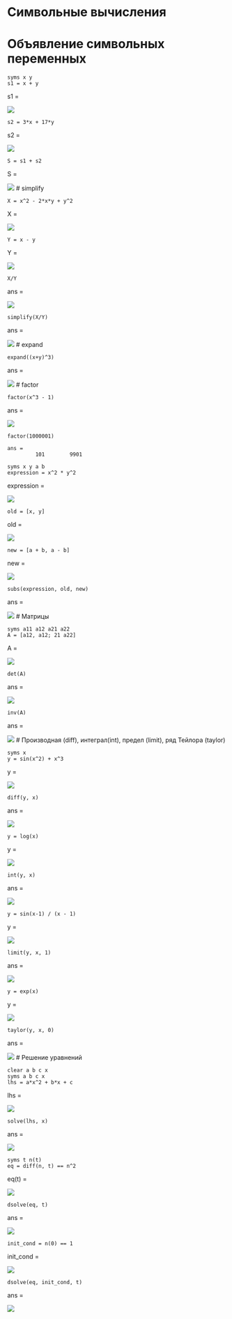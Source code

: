 # Символьные вычисления
# Объявление символьных переменных

```matlab:Code
syms x y
s1 = x + y
```

s1 = 

   <img src="https://latex.codecogs.com/gif.latex?&space;x+y"/>

```matlab:Code
s2 = 3*x + 17*y
```

s2 = 

   <img src="https://latex.codecogs.com/gif.latex?&space;3\,x+17\,y"/>

```matlab:Code
S = s1 + s2
```

S = 

   <img src="https://latex.codecogs.com/gif.latex?&space;4\,x+18\,y"/>
# simplify 

```matlab:Code
X = x^2 - 2*x*y + y^2
```

X = 

   <img src="https://latex.codecogs.com/gif.latex?&space;x^2&space;-2\,x\,y+y^2&space;"/>

```matlab:Code
Y = x - y
```

Y = 

   <img src="https://latex.codecogs.com/gif.latex?&space;x-y"/>

```matlab:Code
X/Y
```

ans = 

   <img src="https://latex.codecogs.com/gif.latex?&space;\frac{x^2&space;-2\,x\,y+y^2&space;}{x-y}"/>

```matlab:Code
simplify(X/Y)
```

ans = 

   <img src="https://latex.codecogs.com/gif.latex?&space;x-y"/>
# expand

```matlab:Code
expand((x+y)^3)
```

ans = 

   <img src="https://latex.codecogs.com/gif.latex?&space;x^3&space;+3\,x^2&space;\,y+3\,x\,y^2&space;+y^3&space;"/>
# factor

```matlab:Code
factor(x^3 - 1)
```

ans = 

   <img src="https://latex.codecogs.com/gif.latex?&space;\left(\begin{array}{cc}&space;x-1&space;&&space;x^2&space;+x+1&space;\end{array}\right)"/>

```matlab:Code
factor(1000001)
```

```text:Output
ans = 
         101        9901

```

```matlab:Code
syms x y a b
expression = x^2 * y^2
```

expression = 

   <img src="https://latex.codecogs.com/gif.latex?&space;x^2&space;\,y^2&space;"/>

```matlab:Code
old = [x, y]
```

old = 

   <img src="https://latex.codecogs.com/gif.latex?&space;\left(\begin{array}{cc}&space;x&space;&&space;y&space;\end{array}\right)"/>

```matlab:Code
new = [a + b, a - b]
```

new = 

   <img src="https://latex.codecogs.com/gif.latex?&space;\left(\begin{array}{cc}&space;a+b&space;&&space;a-b&space;\end{array}\right)"/>

```matlab:Code
subs(expression, old, new)
```

ans = 

   <img src="https://latex.codecogs.com/gif.latex?&space;{{\left(a+b\right)}}^2&space;\,{{\left(a-b\right)}}^2&space;"/>
# Матрицы

```matlab:Code
syms a11 a12 a21 a22
A = [a12, a12; 21 a22]
```

A = 

   <img src="https://latex.codecogs.com/gif.latex?&space;\left(\begin{array}{cc}&space;a_{12}&space;&space;&&space;a_{12}&space;\\&space;21&space;&&space;a_{22}&space;&space;\end{array}\right)"/>

```matlab:Code
det(A)
```

ans = 

   <img src="https://latex.codecogs.com/gif.latex?&space;a_{12}&space;\,a_{22}&space;-21\,a_{12}&space;"/>

```matlab:Code
inv(A)
```

ans = 

   <img src="https://latex.codecogs.com/gif.latex?&space;\left(\begin{array}{cc}&space;-\frac{a_{22}&space;}{21\,a_{12}&space;-a_{12}&space;\,a_{22}&space;}&space;&&space;-\frac{1}{a_{22}&space;-21}\\&space;\frac{21}{21\,a_{12}&space;-a_{12}&space;\,a_{22}&space;}&space;&&space;\frac{1}{a_{22}&space;-21}&space;\end{array}\right)"/>
# Производная (diff), интеграл(int), предел (limit), ряд Тейлора (taylor)

```matlab:Code
syms x
y = sin(x^2) + x^3
```

y = 

   <img src="https://latex.codecogs.com/gif.latex?&space;\sin&space;\left(x^2&space;\right)+x^3&space;"/>

```matlab:Code
diff(y, x)
```

ans = 

   <img src="https://latex.codecogs.com/gif.latex?&space;2\,x\,\cos&space;\left(x^2&space;\right)+3\,x^2&space;"/>

```matlab:Code
y = log(x)
```

y = 

   <img src="https://latex.codecogs.com/gif.latex?&space;\log&space;\left(x\right)"/>

```matlab:Code
int(y, x)
```

ans = 

   <img src="https://latex.codecogs.com/gif.latex?&space;x\,{\left(\log&space;\left(x\right)-1\right)}"/>

```matlab:Code
y = sin(x-1) / (x - 1)
```

y = 

   <img src="https://latex.codecogs.com/gif.latex?&space;\frac{\sin&space;\left(x-1\right)}{x-1}"/>

```matlab:Code
limit(y, x, 1)
```

ans = 

   <img src="https://latex.codecogs.com/gif.latex?&space;1"/>

```matlab:Code
y = exp(x)
```

y = 

   <img src="https://latex.codecogs.com/gif.latex?&space;{\mathrm{e}}^x&space;"/>

```matlab:Code
taylor(y, x, 0)
```

ans = 

   <img src="https://latex.codecogs.com/gif.latex?&space;\frac{x^5&space;}{120}+\frac{x^4&space;}{24}+\frac{x^3&space;}{6}+\frac{x^2&space;}{2}+x+1"/>
# Решение уравнений

```matlab:Code
clear a b c x
syms a b c x 
lhs = a*x^2 + b*x + c
```

lhs = 

   <img src="https://latex.codecogs.com/gif.latex?&space;a\,x^2&space;+b\,x+c"/>

```matlab:Code
solve(lhs, x)
```

ans = 

   <img src="https://latex.codecogs.com/gif.latex?&space;\left(\begin{array}{c}&space;-\frac{b+\sqrt{b^2&space;-4\,a\,c}}{2\,a}\\&space;-\frac{b-\sqrt{b^2&space;-4\,a\,c}}{2\,a}&space;\end{array}\right)"/>

```matlab:Code
syms t n(t)
eq = diff(n, t) == n^2
```

eq(t) = 

   <img src="https://latex.codecogs.com/gif.latex?&space;\frac{\partial&space;}{\partial&space;t}\;n\left(t\right)={n\left(t\right)}^2&space;"/>

```matlab:Code
dsolve(eq, t)
```

ans = 

   <img src="https://latex.codecogs.com/gif.latex?&space;\left(\begin{array}{c}&space;0\\&space;-\frac{1}{C_6&space;+t}&space;\end{array}\right)"/>

```matlab:Code
init_cond = n(0) == 1
```

init_cond = 

   <img src="https://latex.codecogs.com/gif.latex?&space;n\left(0\right)=1"/>

```matlab:Code
dsolve(eq, init_cond, t)
```

ans = 

   <img src="https://latex.codecogs.com/gif.latex?&space;-\frac{1}{t-1}"/>
